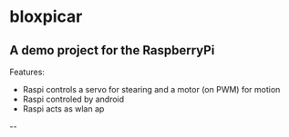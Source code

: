 # bloxpicar
## A demo project for the RaspberryPi
Features:
- Raspi controls a servo for stearing and a motor (on PWM) for motion
- Raspi controled by android
- Raspi acts as wlan ap

--